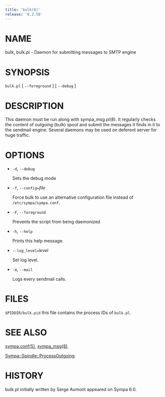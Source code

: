 ```yaml
---
title: 'bulk(8)'
release: '6.2.58'
---
```


# NAME 

bulk, bulk.pl - Daemon for submitting messages to SMTP engine

# SYNOPSIS

`bulk.pl` \[ `--foreground` \] \[ `--debug` \]

# DESCRIPTION 

This daemon must be run along with sympa\_msg.pl(8).  It regularly checks the
content of outgoing (bulk) spool and submit the messages it finds in it to the
sendmail engine.  Several daemons may be used on deferent server for huge
traffic.

# OPTIONS

- `-d`, `--debug`

    Sets the debug mode

- `-f`, `--config=`_file_

    Force bulk to use an alternative configuration file instead
    of `/etc/sympa/sympa.conf`.

- `-F`, `--foreground`

    Prevents the script from being daemonized

- `-h`, `--help`

    Prints this help message.

- `--log_level=`_level_

    Set log level.

- `-m`, `--mail`

    Logs every sendmail calls.

# FILES

`$PIDDIR/bulk.pid` this file contains the process IDs
of `bulk.pl`.

# SEE ALSO

[sympa.conf(5)](./sympa.conf.5.md), [sympa\_msg(8)](./sympa_msg.8.md).

[Sympa::Spindle::ProcessOutgoing](./Sympa-Spindle-ProcessOutgoing.3.md).

# HISTORY

bulk.pl initially written by Serge Aumont appeared on Sympa 6.0.
